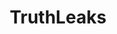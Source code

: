 ---
title: TruthLeaks
crosslinks:
- conspiracy
- WayOfTheBern
- CoincidenceTheorist
- WikiLeaks
- The_Donald
- C_S_T
- funny
- DNCleaks
- DigitalCartel
- LateStageCapitalism
- DNCLawsuit
- all
- HillaryForPrison
- UpcomingWW3
- futuristparty
- politicians
- news
- rising
- AskReddit
---